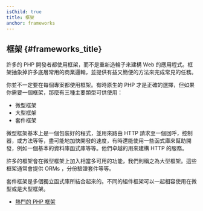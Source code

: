 ```yaml
---
isChild: true
title: 框架 
anchor: frameworks
---
```


## 框架 {#frameworks_title}

許多的 PHP 開發者都使用框架，而不是重新造輪子來建構 Web 的應用程式。框架抽象掉許多底層常用的商業邏輯，並提供有益又簡便的方法來完成常見的任務。

你並不一定要在每個專案都使用框架。有時原生的 PHP 才是正確的選擇，但如果你需要一個框架，那麼有三種主要類型可供使用：

* 微型框架
* 大型框架
* 套件框架

微型框架基本上是一個包裝好的程式，並用來路由 HTTP 請求至一個回呼，控制器，或方法等等，盡可能地加快開發的速度，有時還能使用一些函式庫來幫助開發，例如一個基本的資料庫函式庫等等。他們卓越的用來建構 HTTP 的服務。

許多的框架會在微型框架上加入相當多可用的功能，我們則稱之為大型框架。這些框架通常會提供 ORMs ，分份驗證套件等等。

套件框架是多個獨立函式庫所結合起來的。不同的組件框架可以一起相容使用在微型或是大型框架。

* [熱門的 PHP 框架](https://github.com/codeguy/php-the-right-way/wiki/Frameworks)
